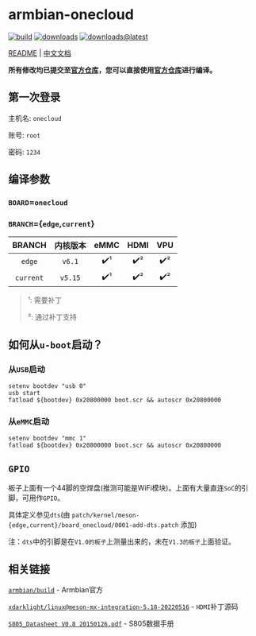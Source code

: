# armbian-onecloud

[![build](https://img.shields.io/github/actions/workflow/status/hzyitc/armbian-onecloud/ci.yml)](https://github.com/hzyitc/armbian-onecloud/actions/workflows/ci.yml) [![downloads](https://img.shields.io/github/downloads/hzyitc/armbian-onecloud/total)](https://github.com/hzyitc/armbian-onecloud/releases) [![downloads@latest](https://img.shields.io/github/downloads/hzyitc/armbian-onecloud/latest/total)](https://github.com/hzyitc/armbian-onecloud/releases/latest)

[README](README.md) | [中文文档](README_zh.md)

**所有修改均已提交至[官方仓库](https://github.com/armbian/build)，您可以直接使用[官方仓库](https://github.com/armbian/build)进行编译。**

## 第一次登录

主机名: `onecloud`

账号:  `root`

密码: `1234`

## 编译参数

### `BOARD`=`onecloud`

### `BRANCH`={`edge`,`current`}

| BRANCH    | 内核版本        | eMMC | HDMI | VPU |
| :-:       | :-:            | :-:  | :-:  | :-: |
| `edge`    | `v6.1`         | ✔️¹  | ✔️² | ✔️² |
| `current` | `v5.15`        | ✔️¹  | ✔️² | ✔️² |

> ¹: 需要补丁
>
> ²: 通过补丁支持

## 如何从`u-boot`启动？

### 从`USB`启动

```
setenv bootdev "usb 0"
usb start
fatload ${bootdev} 0x20800000 boot.scr && autoscr 0x20800000
```

### 从`eMMC`启动

```
setenv bootdev "mmc 1"
fatload ${bootdev} 0x20800000 boot.scr && autoscr 0x20800000
```

## `GPIO`

板子上面有一个44脚的空焊盘(推测可能是WiFi模块)。上面有大量直连`SoC`的引脚，可用作`GPIO`。

具体定义参见`dts`(由 `patch/kernel/meson-{edge,current}/board_onecloud/0001-add-dts.patch` 添加)

注：`dts`中的引脚是在`V1.0的板子`上测量出来的，未在`V1.3的板子`上面验证。

## 相关链接

[`armbian/build`](https://github.com/armbian/build) - Armbian官方

[`xdarklight/linux@meson-mx-integration-5.18-20220516`](https://github.com/xdarklight/linux/commits/meson-mx-integration-5.18-20220516) - `HDMI`补丁源码

[`S805_Datasheet V0.8 20150126.pdf`](https://dn.odroid.com/S805/Datasheet/S805_Datasheet%20V0.8%2020150126.pdf) - S805数据手册
